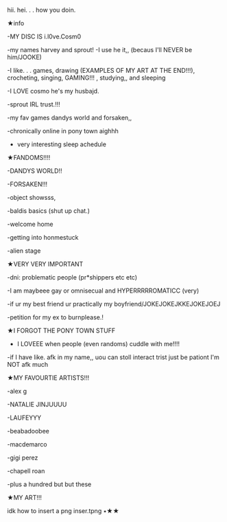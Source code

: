 hii.      hei.  .    . how you doin. 

★info

-MY DISC IS i.l0ve.Cosm0

-my names harvey and sprout! 
-I use he it,, (becaus I'll NEVER be him/JOOKE) 

-I like. . . games, drawing (EXAMPLES OF MY ART AT THE END!!!), crocheting, singing, GAMING!!! , studying,, and sleeping

-I LOVE cosmo he's my husbajd. 

-sprout IRL trust.!!! 

-my fav games dandys world and forsaken,, 

-chronically online in pony town aighhh

- very interesting sleep achedule

★FANDOMS!!!!

-DANDYS WORLD!! 

-FORSAKEN!!! 

-object showsss, 

-baldis basics (shut up chat.) 

-welcome home

-getting into honmestuck

-alien stage

★VERY VERY IMPORTANT

-dni: problematic people (pr*shippers etc etc) 

-I am maybeee gay or omnisecual and HYPERRRRROMATICC (very)  

-if ur my best friend ur practically my boyfriend/JOKEJOKEJKKEJOKEJOEJ

-petition for my ex to burnplease.! 

★I FORGOT THE PONY TOWN STUFF

- I LOVEEE when people (even randoms) cuddle with me!!!!

-if I have like.   afk in my name,, uou can stoll interact trist just be pationt I'm NOT afk much

★MY FAVOURTIE ARTISTS!!! 

-alex g

-NATALIE JINJUUUU

-LAUFEYYY

-beabadoobee

-macdemarco

-gigi perez

-chapell roan

-plus a hundred but but these

★MY ART!!!

idk how to insert a png inser.tpng
٭★★
<!---
h4rv3yke3psonpl4yingwhisfood/h4rv3yke3psonpl4yingwhisfood is a ✨ special ✨ repository because its `README.md` (this file) appears on your GitHub profile.
You can click the Preview link to take a look at your changes.
--->
